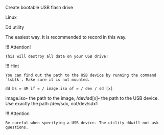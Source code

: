 Create bootable USB flash drive

Linux

Dd utility

The easiest way. It is recommended to record in this way.

!!! Attention!

    This will destroy all data on your USB drive!

!!! Hint

    You can find out the path to the USB device by running the command `lsblk`. Make sure it is not mounted.

```
dd bs = 4M if = / image.iso of = / dev / sd [x]

```
image.iso- the path to the image, /dev/sd[x]- the path to the USB device. Use exactly the path /dev/sdx, not/dev/sdx1

!!! Attention

    Be careful when specifying a USB device. The utility ddwill not ask questions.
